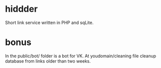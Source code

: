 # hiddder
Short link service written in PHP and sqLite.
# bonus
In the public/bot/ folder is a bot for VK.
At youdomain/cleaning file cleanup database from links older than two weeks.